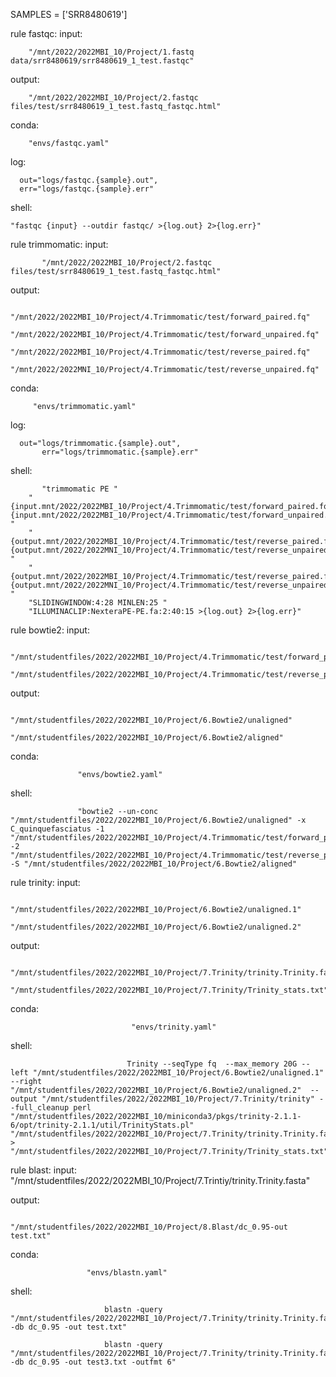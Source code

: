 SAMPLES = ['SRR8480619']

rule fastqc:
	input:
  
		"/mnt/2022/2022MBI_10/Project/1.fastq data/srr8480619/srr8480619_1_test.fastqc"
    
output:

		"/mnt/2022/2022MBI_10/Project/2.fastqc files/test/srr8480619_1_test.fastq_fastqc.html"
	
  conda:
  
		"envs/fastqc.yaml"

log:

      out="logs/fastqc.{sample}.out",
      err="logs/fastqc.{sample}.err"
      
 shell:
 
 
    "fastqc {input} --outdir fastqc/ >{log.out} 2>{log.err}"
 

rule trimmomatic:
	input:
  
  
           "/mnt/2022/2022MBI_10/Project/2.fastqc files/test/srr8480619_1_test.fastq_fastqc.html"
	  
output:
	
          "/mnt/2022/2022MBI_10/Project/4.Trimmomatic/test/forward_paired.fq"
          "/mnt/2022/2022MBI_10/Project/4.Trimmomatic/test/forward_unpaired.fq"
          "/mnt/2022/2022MBI_10/Project/4.Trimmomatic/test/reverse_paired.fq"
          "/mnt/2022/2022MNI_10/Project/4.Trimmomatic/test/reverse_unpaired.fq"  
	  
conda:

         "envs/trimmomatic.yaml"
	 
log: 
          
	  out="logs/trimmomatic.{sample}.out",
           err="logs/trimmomatic.{sample}.err"

shell: 

           "trimmomatic PE "
		"{input.mnt/2022/2022MBI_10/Project/4.Trimmomatic/test/forward_paired.fq} {input.mnt/2022/2022MBI_10/Project/4.Trimmomatic/test/forward_unpaired.fq} "
		"{output.mnt/2022/2022MBI_10/Project/4.Trimmomatic/test/reverse_paired.fq} {output.mnt/2022/2022MNI_10/Project/4.Trimmomatic/test/reverse_unpaired.fq} "
		"{output.mnt/2022/2022MBI_10/Project/4.Trimmomatic/test/reverse_paired.fq} {output.mnt/2022/2022MNI_10/Project/4.Trimmomatic/test/reverse_unpaired.fq} "
		"SLIDINGWINDOW:4:28 MINLEN:25 "
		"ILLUMINACLIP:NexteraPE-PE.fa:2:40:15 >{log.out} 2>{log.err}"

rule bowtie2:
         input:
	 
	          "/mnt/studentfiles/2022/2022MBI_10/Project/4.Trimmomatic/test/forward_paired.fq"
                  "/mnt/studentfiles/2022/2022MBI_10/Project/4.Trimmomatic/test/reverse_paired.fq"

output:

                   "/mnt/studentfiles/2022/2022MBI_10/Project/6.Bowtie2/unaligned"
                   "/mnt/studentfiles/2022/2022MBI_10/Project/6.Bowtie2/aligned"
		   
conda:

                   "envs/bowtie2.yaml"
		   
shell:

                   "bowtie2 --un-conc "/mnt/studentfiles/2022/2022MBI_10/Project/6.Bowtie2/unaligned" -x C_quinquefasciatus -1 "/mnt/studentfiles/2022/2022MBI_10/Project/4.Trimmomatic/test/forward_paired.fq" -2 "/mnt/studentfiles/2022/2022MBI_10/Project/4.Trimmomatic/test/reverse_paired.fq" -S "/mnt/studentfiles/2022/2022MBI_10/Project/6.Bowtie2/aligned"

 rule trinity:
           input:
	   
	                	"/mnt/studentfiles/2022/2022MBI_10/Project/6.Bowtie2/unaligned.1"
                                "/mnt/studentfiles/2022/2022MBI_10/Project/6.Bowtie2/unaligned.2"
output:

                               	"/mnt/studentfiles/2022/2022MBI_10/Project/7.Trinity/trinity.Trinity.fasta"
                                "/mnt/studentfiles/2022/2022MBI_10/Project/7.Trinity/Trinity_stats.txt"
				
conda:

                               "envs/trinity.yaml"
			       
shell:

                              Trinity --seqType fq  --max_memory 20G --left "/mnt/studentfiles/2022/2022MBI_10/Project/6.Bowtie2/unaligned.1" --right  "/mnt/studentfiles/2022/2022MBI_10/Project/6.Bowtie2/unaligned.2"  --output "/mnt/studentfiles/2022/2022MBI_10/Project/7.Trinity/trinity" --full_cleanup perl "/mnt/studentfiles/2022/2022MBI_10/miniconda3/pkgs/trinity-2.1.1-6/opt/trinity-2.1.1/util/TrinityStats.pl" "/mnt/studentfiles/2022/2022MBI_10/Project/7.Trinity/trinity.Trinity.fasta" > "/mnt/studentfiles/2022/2022MBI_10/Project/7.Trinity/Trinity_stats.txt"

			
rule blast:
        input:
	             "/mnt/studentfiles/2022/2022MBI_10/Project/7.Trintiy/trinity.Trinity.fasta"
		     
output:

                     "/mnt/studentfiles/2022/2022MBI_10/Project/8.Blast/dc_0.95-out test.txt"
		    
conda:               

                     "envs/blastn.yaml"
		   
shell: 

                         blastn -query "/mnt/studentfiles/2022/2022MBI_10/Project/7.Trinity/trinity.Trinity.fasta" -db dc_0.95 -out test.txt"

                         blastn -query "/mnt/studentfiles/2022/2022MBI_10/Project/7.Trinity/trinity.Trinity.fasta" -db dc_0.95 -out test3.txt -outfmt 6" 

